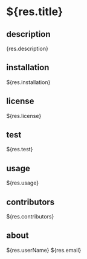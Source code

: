 # ${res.title}  
## description
{res.description}

## installation
${res.installation}

## license
${res.license}

## test
${res.test}

## usage
${res.usage}

## contributors
${res.contributors}

## about
${res.userName}
${res.email}
